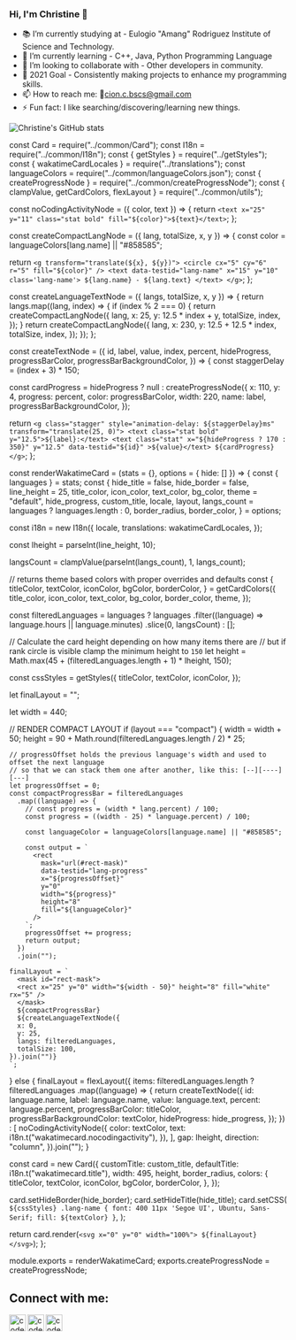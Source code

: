 ### Hi, I'm Christine 👋

<!--
**christine-lehmann/christine-lehmann** is a ✨ _special_ ✨ repository because its `README.md` (this file) appears on your GitHub profile.

Here are some ideas to get you started:-->

- 📚 I’m currently studying at - Eulogio "Amang" Rodriguez Institute of Science and Technology.
- 🌱 I’m currently learning - C++, Java, Python Programming Language
- 👯 I’m looking to collaborate with - Other developers in community.
- 🥅 2021 Goal - Consistently making projects to enhance my programming skills. 
- 📫 How to reach me: 📧cion.c.bscs@gmail.com
- ⚡ Fun fact: I like searching/discovering/learning new things. 

<!-- Github Stats -->
![Christine's GitHub stats](https://github-readme-stats.vercel.app/api?username=christine-lehmann&show_icons=true&theme=chartreuse-dark)

const Card = require("../common/Card");
const I18n = require("../common/I18n");
const { getStyles } = require("../getStyles");
const { wakatimeCardLocales } = require("../translations");
const languageColors = require("../common/languageColors.json");
const { createProgressNode } = require("../common/createProgressNode");
const { clampValue, getCardColors, flexLayout } = require("../common/utils");

const noCodingActivityNode = ({ color, text }) => {
  return `
    <text x="25" y="11" class="stat bold" fill="${color}">${text}</text>
  `;
};

const createCompactLangNode = ({ lang, totalSize, x, y }) => {
  const color = languageColors[lang.name] || "#858585";

  return `
    <g transform="translate(${x}, ${y})">
      <circle cx="5" cy="6" r="5" fill="${color}" />
      <text data-testid="lang-name" x="15" y="10" class='lang-name'>
        ${lang.name} - ${lang.text}
      </text>
    </g>
  `;
};

const createLanguageTextNode = ({ langs, totalSize, x, y }) => {
  return langs.map((lang, index) => {
    if (index % 2 === 0) {
      return createCompactLangNode({
        lang,
        x: 25,
        y: 12.5 * index + y,
        totalSize,
        index,
      });
    }
    return createCompactLangNode({
      lang,
      x: 230,
      y: 12.5 + 12.5 * index,
      totalSize,
      index,
    });
  });
};

const createTextNode = ({
  id,
  label,
  value,
  index,
  percent,
  hideProgress,
  progressBarColor,
  progressBarBackgroundColor,
}) => {
  const staggerDelay = (index + 3) * 150;

  const cardProgress = hideProgress
    ? null
    : createProgressNode({
      x: 110,
      y: 4,
      progress: percent,
      color: progressBarColor,
      width: 220,
      name: label,
      progressBarBackgroundColor,
    });

  return `
    <g class="stagger" style="animation-delay: ${staggerDelay}ms" transform="translate(25, 0)">
      <text class="stat bold" y="12.5">${label}:</text>
      <text
        class="stat"
        x="${hideProgress ? 170 : 350}"
        y="12.5"
        data-testid="${id}"
      >${value}</text>
      ${cardProgress}
    </g>
  `;
};

const renderWakatimeCard = (stats = {}, options = { hide: [] }) => {
  const { languages } = stats;
  const {
    hide_title = false,
    hide_border = false,
    line_height = 25,
    title_color,
    icon_color,
    text_color,
    bg_color,
    theme = "default",
    hide_progress,
    custom_title,
    locale,
    layout,
    langs_count = languages ? languages.length : 0,
    border_radius,
    border_color,
  } = options;

  const i18n = new I18n({
    locale,
    translations: wakatimeCardLocales,
  });

  const lheight = parseInt(line_height, 10);

  langsCount = clampValue(parseInt(langs_count), 1, langs_count);

  // returns theme based colors with proper overrides and defaults
  const {
    titleColor,
    textColor,
    iconColor,
    bgColor,
    borderColor,
  } = getCardColors({
    title_color,
    icon_color,
    text_color,
    bg_color,
    border_color,
    theme,
  });

  const filteredLanguages = languages
    ? languages
      .filter((language) => language.hours || language.minutes)
      .slice(0, langsCount)
    : [];

  // Calculate the card height depending on how many items there are
  // but if rank circle is visible clamp the minimum height to `150`
  let height = Math.max(45 + (filteredLanguages.length + 1) * lheight, 150);

  const cssStyles = getStyles({
    titleColor,
    textColor,
    iconColor,
  });

  let finalLayout = "";

  let width = 440;

  // RENDER COMPACT LAYOUT
  if (layout === "compact") {
    width = width + 50;
    height = 90 + Math.round(filteredLanguages.length / 2) * 25;

    // progressOffset holds the previous language's width and used to offset the next language
    // so that we can stack them one after another, like this: [--][----][---]
    let progressOffset = 0;
    const compactProgressBar = filteredLanguages
      .map((language) => {
        // const progress = (width * lang.percent) / 100;
        const progress = ((width - 25) * language.percent) / 100;

        const languageColor = languageColors[language.name] || "#858585";

        const output = `
          <rect
            mask="url(#rect-mask)"
            data-testid="lang-progress"
            x="${progressOffset}"
            y="0"
            width="${progress}"
            height="8"
            fill="${languageColor}"
          />
        `;
        progressOffset += progress;
        return output;
      })
      .join("");

    finalLayout = `
      <mask id="rect-mask">
      <rect x="25" y="0" width="${width - 50}" height="8" fill="white" rx="5" />
      </mask>
      ${compactProgressBar}
      ${createLanguageTextNode({
      x: 0,
      y: 25,
      langs: filteredLanguages,
      totalSize: 100,
    }).join("")}
    `;
  } else {
    finalLayout = flexLayout({
      items: filteredLanguages.length
        ? filteredLanguages
          .map((language) => {
            return createTextNode({
              id: language.name,
              label: language.name,
              value: language.text,
              percent: language.percent,
              progressBarColor: titleColor,
              progressBarBackgroundColor: textColor,
              hideProgress: hide_progress,
            });
          })
        : [
          noCodingActivityNode({
            color: textColor,
            text: i18n.t("wakatimecard.nocodingactivity"),
          }),
        ],
      gap: lheight,
      direction: "column",
    }).join("");
  }

  const card = new Card({
    customTitle: custom_title,
    defaultTitle: i18n.t("wakatimecard.title"),
    width: 495,
    height,
    border_radius,
    colors: {
      titleColor,
      textColor,
      iconColor,
      bgColor,
      borderColor,
    },
  });

  card.setHideBorder(hide_border);
  card.setHideTitle(hide_title);
  card.setCSS(
    `
    ${cssStyles}
    .lang-name { font: 400 11px 'Segoe UI', Ubuntu, Sans-Serif; fill: ${textColor} }
    `,
  );

  return card.render(`
    <svg x="0" y="0" width="100%">
      ${finalLayout}
    </svg>
  `);
};

module.exports = renderWakatimeCard;
exports.createProgressNode = createProgressNode;

<!--[![Christine's wakatime stats](https://github-readme-stats.vercel.app/api/wakatime?username=@christine_cion)](https://github.com/christine-lehmann/github-readme-stats)


<!--[![Top Langs](https://github-readme-stats.vercel.app/api/top-langs/?username=christine-lehmann)](https://github.com/christine-lehmann/github-readme-stats)


<!--[![Top Langs](https://github-readme-stats.vercel.app/api/top-langs/?username=christine-lehmann)](https://github.com/christine-lehmann/github-readme-stats)-->

<!--[Wakatime stats](https://github-readme-stats.vercel.app/api/wakatime?username=@christine_cion)-->

<!--[![Top Langs](https://github-readme-stats.vercel.app/api/top-langs/?username=christine-lehmann&layout=compact)](https://github.com/christine-lehmann/github-readme-stats)-->


## Connect with me:
[<img align="left" alt="codeSTACKr | Facebook" width="30px" src="https://img.icons8.com/ios-glyphs/30/4a90e2/facebook.png" />][facebook]
[<img align="left" alt="codeSTACKr | Twitter" width="30px" src="https://img.icons8.com/color/240/000000/twitter--v1.png" />][twitter]
[<img align="left" alt="codeSTACKr | LinkedIn" width="30px" src="https://img.icons8.com/fluent/240/000000/linkedin.png" />][linkedin]
<br />

<!-- This section you create this variables that are used above -->
[facebook]: https://web.facebook.com/christinemae.cionii/
[twitter]: https://twitter.com/ChristineCion
[linkedin]: https://www.linkedin.com/in/christinecion/
